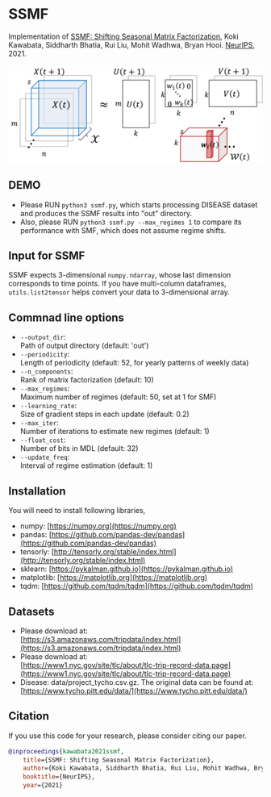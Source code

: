 # SSMF

Implementation of [SSMF: Shifting Seasonal Matrix Factorization](http://arxiv.org/abs/2110.12763),
Koki Kawabata, Siddharth Bhatia, Rui Liu, Mohit Wadhwa, Bryan Hooi.
[NeurIPS](https://nips.cc/), 2021.

<!-- ## Model -->

![ssmf](assets/ssmf.png)

<!-- $$ X(t)\sim U(t)W_{i}(t)V^{\mathsf{T}}(t)$$ -->
<!-- SSMF forecasts future events by -->
<!-- $$ X$$ -->


## DEMO

- Please RUN `python3 ssmf.py`, which starts processing DISEASE dataset and produces the SSMF results into "out" directory.  
- Also, please RUN `python3 ssmf.py --max_regimes 1` to compare its performance with SMF, which does not assume regime shifts.

## Input for SSMF

SSMF expects 3-dimensional `numpy.ndarray`, whose last dimension corresponds to time points. If you have multi-column dataframes, `utils.list2tensor` helps convert your data to 3-dimensional array.

## Commnad line options

- `--output_dir`:  
    Path of output directory (default: 'out')
- `--periodicity`:  
    Length of periodicity (default: 52, for yearly patterns of weekly data)
- `--n_components`:  
    Rank of matrix factorization (default: 10)
- `--max_regimes`:  
    Maximum number of regimes (default: 50, set at 1 for SMF)
- `--learning_rate`:  
    Size of gradient steps in each update (default: 0.2)
- `--max_iter`:  
    Number of iterations to estimate new regimes (default: 1)
- `--float_cost`:  
    Number of bits in MDL (default: 32)
- `--update_freq`:  
    Interval of regime estimation (default: 1)

## Installation

You will need to install following libraries,

- numpy: [https://numpy.org](https://numpy.org)
- pandas: [https://github.com/pandas-dev/pandas](https://github.com/pandas-dev/pandas)
- tensorly: [http://tensorly.org/stable/index.html](http://tensorly.org/stable/index.html)
- sklearn: [https://pykalman.github.io](https://pykalman.github.io)
- matplotlib: [https://matplotlib.org](https://matplotlib.org)
- tqdm: [https://github.com/tqdm/tqdm](https://github.com/tqdm/tqdm)

## Datasets
- Please download at:  
    [https://s3.amazonaws.com/tripdata/index.html](https://s3.amazonaws.com/tripdata/index.html)
- Please download at:  
    [https://www1.nyc.gov/site/tlc/about/tlc-trip-record-data.page](https://www1.nyc.gov/site/tlc/about/tlc-trip-record-data.page)
- Disease: data/project_tycho.csv.gz. The original data can be found at:  
    [https://www.tycho.pitt.edu/data/](https://www.tycho.pitt.edu/data/)

## Citation

If you use this code for your research, please consider citing our paper.

```bibtex
@inproceedings{kawabata2021ssmf,
    title={SSMF: Shifting Seasonal Matrix Factorization},
    author={Koki Kawabata, Siddharth Bhatia, Rui Liu, Mohit Wadhwa, Bryan Hooi},
    booktitle={NeurIPS},
    year={2021}

```